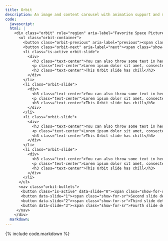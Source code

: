 ```yaml
---
title: Orbit
description: An image and content carousel with animation support and many customizable options.
code:
  javascript:
  html: |
    <div class="orbit" role="region" aria-label="Favorite Space Pictures" data-orbit>
      <ul class="orbit-container">
        <button class="orbit-previous" aria-label="previous"><span class="show-for-sr">Previous Slide</span>&#9664;</button>
        <button class="orbit-next" aria-label="next"><span class="show-for-sr">Next Slide</span>&#9654;</button>
        <li class="is-active orbit-slide">
          <div>
            <h3 class="text-center">You can also throw some text in here!</h3>
            <p class="text-center">Lorem ipsum dolor sit amet, consectetur adipisicing elit. Unde harum rem, beatae ipsa consectetur quisquam. Rerum ratione, delectus atque tempore sed, suscipit ullam, beatae distinctio cupiditate ipsam eligendi tempora expedita.</p>
            <h3 class="text-center">This Orbit slide has chill</h3>
          </div>
        </li>
        <li class="orbit-slide">
          <div>
            <h3 class="text-center">You can also throw some text in here!</h3>
            <p class="text-center">Lorem ipsum dolor sit amet, consectetur adipisicing elit. Unde harum rem, beatae ipsa consectetur quisquam. Rerum ratione, delectus atque tempore sed, suscipit ullam, beatae distinctio cupiditate ipsam eligendi tempora expedita.</p>
            <h3 class="text-center">This Orbit slide has chill</h3>
          </div>
        </li>
        <li class="orbit-slide">
          <div>
            <h3 class="text-center">You can also throw some text in here!</h3>
            <p class="text-center">Lorem ipsum dolor sit amet, consectetur adipisicing elit. Unde harum rem, beatae ipsa consectetur quisquam. Rerum ratione, delectus atque tempore sed, suscipit ullam, beatae distinctio cupiditate ipsam eligendi tempora expedita.</p>
            <h3 class="text-center">This Orbit slide has chill</h3>
          </div>
        </li>
        <li class="orbit-slide">
          <div>
            <h3 class="text-center">You can also throw some text in here!</h3>
            <p class="text-center">Lorem ipsum dolor sit amet, consectetur adipisicing elit. Unde harum rem, beatae ipsa consectetur quisquam. Rerum ratione, delectus atque tempore sed, suscipit ullam, beatae distinctio cupiditate ipsam eligendi tempora expedita.</p>
            <h3 class="text-center">This Orbit slide has chill</h3>
          </div>
        </li>
      </ul>
      <nav class="orbit-bullets">
       <button class="is-active" data-slide="0"><span class="show-for-sr">First slide details.</span><span class="show-for-sr">Current Slide</span></button>
       <button data-slide="1"><span class="show-for-sr">Second slide details.</span></button>
       <button data-slide="2"><span class="show-for-sr">Third slide details.</span></button>
       <button data-slide="3"><span class="show-for-sr">Fourth slide details.</span></button>
     </nav>
    </div>
  markdown:
---
```

{% include code.markdown %}
